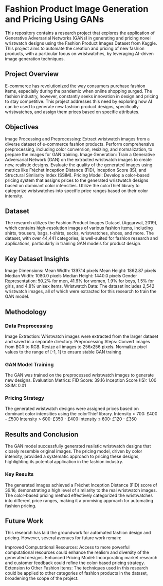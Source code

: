 # Fashion Product Image Generation and Pricing Using GANs

This repository contains a research project that explores the application of Generative Adversarial Networks (GANs) in generating and pricing novel wristwatch designs using the Fashion Product Images Dataset from Kaggle. This project aims to automate the creation and pricing of new fashion products, with a particular focus on wristwatches, by leveraging AI-driven image generation techniques.

## Project Overview

E-commerce has revolutionized the way consumers purchase fashion items, especially during the pandemic when online shopping surged. The fashion industry, however, constantly seeks innovation in design and pricing to stay competitive. This project addresses this need by exploring how AI can be used to generate new fashion product designs, specifically wristwatches, and assign them prices based on specific attributes.

## Objectives
Image Processing and Preprocessing:
Extract wristwatch images from a diverse dataset of e-commerce fashion products.
Perform comprehensive preprocessing, including color conversion, resizing, and normalization, to prepare the images for GAN training.
Image Generation:
Train a Generative Adversarial Network (GAN) on the extracted wristwatch images to create new, realistic designs.
Evaluate the quality of the generated images using metrics like Fréchet Inception Distance (FID), Inception Score (IS), and Structural Similarity Index (SSIM).
Pricing Model:
Develop a color-based pricing system that assigns prices to the generated wristwatch designs based on dominant color intensities.
Utilize the colorThief library to categorize wristwatches into specific price ranges based on their color intensity.


## Dataset

The research utilizes the Fashion Product Images Dataset (Aggarwal, 2019), which contains high-resolution images of various fashion items, including shirts, trousers, bags, t-shirts, socks, wristwatches, shoes, and more. The dataset, with over 44,441 categories, is well-suited for fashion research and applications, particularly in training GAN models for product design.

## Key Dataset Insights
Image Dimensions:
Mean Width: 1397.14 pixels
Mean Height: 1862.87 pixels
Median Width: 1080.0 pixels
Median Height: 1440.0 pixels
Gender Representation:
50.2% for men, 41.6% for women, 1.9% for boys, 1.5% for girls, and 4.8% unisex items.
Wristwatch Data:
The dataset includes 2,542 wristwatch images, all of which were extracted for this research to train the GAN model.

## Methodology

### Data Preprocessing
Image Extraction: Wristwatch images were extracted from the larger dataset and saved in a separate directory.
Preprocessing Steps:
Convert images from BGR to RGB.
Resize all images to 256x256 pixels.
Normalize pixel values to the range of [-1, 1] to ensure stable GAN training.
### GAN Model Training
The GAN was trained on the preprocessed wristwatch images to generate new designs.
Evaluation Metrics:
FID Score: 39.16
Inception Score (IS): 1.00
SSIM: 0.01
### Pricing Strategy
The generated wristwatch designs were assigned prices based on dominant color intensities using the colorThief library.
Intensity > 700: £400 - £500
Intensity > 600: £350 - £400
Intensity ≤ 600: £120 - £350

## Results and Conclusion

The GAN model successfully generated realistic wristwatch designs that closely resemble original images. The pricing model, driven by color intensity, provided a systematic approach to pricing these designs, highlighting its potential application in the fashion industry.

### Key Results
The generated images achieved a Fréchet Inception Distance (FID) score of 39.16, demonstrating a high level of similarity to the real wristwatch images.
The color-based pricing method effectively categorized the wristwatches into different price ranges, making it a promising approach for automating fashion pricing.

## Future Work

This research has laid the groundwork for automated fashion design and pricing. However, several avenues for future work remain:

Improved Computational Resources: Access to more powerful computational resources could enhance the realism and diversity of the generated designs.
Enhanced Pricing Model: Incorporating market research and customer feedback could refine the color-based pricing strategy.
Extension to Other Fashion Items: The techniques used in this research could be applied to other categories of fashion products in the dataset, broadening the scope of the project.
